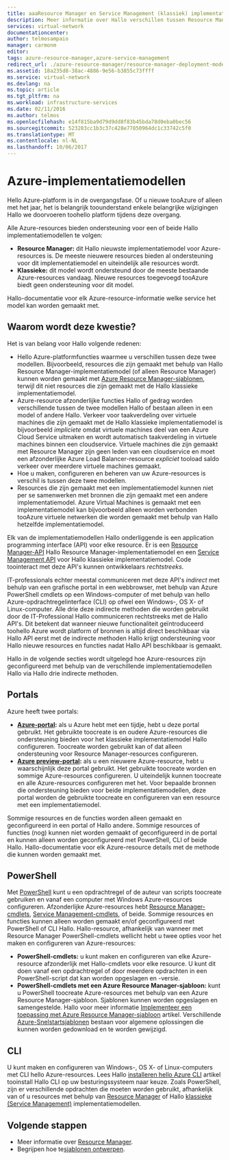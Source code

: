 ```yaml
---
title: aaaResource Manager en Service Management (klassiek) implementatiemodi | Microsoft Docs
description: Meer informatie over Hallo verschillen tussen Resource Manager en het klassieke implementatiemodel.
services: virtual-network
documentationcenter: 
author: telmosampaio
manager: carmonm
editor: 
tags: azure-resource-manager,azure-service-management
redirect_url: ./azure-resource-manager/resource-manager-deployment-model
ms.assetid: 18a235d8-38ac-4886-9e56-b3855c73ffff
ms.service: virtual-network
ms.devlang: na
ms.topic: article
ms.tgt_pltfrm: na
ms.workload: infrastructure-services
ms.date: 02/11/2016
ms.author: telmos
ms.openlocfilehash: e14f815ba9d79d9dd8f83b45bda78d0eba0bec56
ms.sourcegitcommit: 523283cc1b3c37c428e77850964dc1c33742c5f0
ms.translationtype: MT
ms.contentlocale: nl-NL
ms.lasthandoff: 10/06/2017
---
```

# <a name="azure-deployment-models"></a>Azure-implementatiemodellen
Hello Azure-platform is in de overgangsfase.  Of u nieuwe tooAzure of alleen met het jaar, het is belangrijk toounderstand enkele belangrijke wijzigingen Hallo we doorvoeren toohello platform tijdens deze overgang.

Alle Azure-resources bieden ondersteuning voor een of beide Hallo implementatiemodellen te volgen:

* **Resource Manager:** dit Hallo nieuwste implementatiemodel voor Azure-resources is. De meeste nieuwere resources bieden al ondersteuning voor dit implementatiemodel en uiteindelijk alle resources wordt.   
* **Klassieke:** dit model wordt ondersteund door de meeste bestaande Azure-resources vandaag. Nieuwe resources toegevoegd tooAzure biedt geen ondersteuning voor dit model.

Hallo-documentatie voor elk Azure-resource-informatie welke service het model kan worden gemaakt met.

## <a name="why-does-this-matter"></a>Waarom wordt deze kwestie?
Het is van belang voor Hallo volgende redenen:

* Hello Azure-platformfuncties waarmee u verschillen tussen deze twee modellen.  Bijvoorbeeld, resources die zijn gemaakt met behulp van Hallo Resource Manager-implementatiemodel (of alleen Resource Manager) kunnen worden gemaakt met [Azure Resource Manager-sjablonen](azure-resource-manager/resource-group-overview.md#template-deployment), terwijl dit niet resources die zijn gemaakt met de Hallo klassieke implementatiemodel.
* Azure-resource afzonderlijke functies Hallo of gedrag worden verschillende tussen de twee modellen Hallo of bestaan alleen in een model of andere Hallo.  Verkeer voor taakverdeling over virtuele machines die zijn gemaakt met de Hallo klassieke implementatiemodel is bijvoorbeeld *impliciete* omdat virtuele machines deel van een Azure Cloud Service uitmaken en wordt automatisch taakverdeling in virtuele machines binnen een cloudservice. Virtuele machines die zijn gemaakt met Resource Manager zijn geen leden van een cloudservice en moet een afzonderlijke Azure Load Balancer-resource *expliciet* tooload saldo verkeer over meerdere virtuele machines gemaakt.  
* Hoe u maken, configureren en beheren van uw Azure-resources is verschil is tussen deze twee modellen.
* Resources die zijn gemaakt met een implementatiemodel kunnen niet per se samenwerken met bronnen die zijn gemaakt met een andere implementatiemodel. Azure Virtual Machines is gemaakt met een implementatiemodel kan bijvoorbeeld alleen worden verbonden tooAzure virtuele netwerken die worden gemaakt met behulp van Hallo hetzelfde implementatiemodel.    

Elk van de implementatiemodellen Hallo onderliggende is een application programming interface (API) voor elke resource.  Er is een [Resource Manager-API](https://msdn.microsoft.com/library/azure/dn948464.aspx) Hallo Resource Manager-implementatiemodel en een [Service Management API](https://msdn.microsoft.com/library/azure/ee460799.aspx) voor Hallo klassieke implementatiemodel. Code toointeract met deze API's kunnen ontwikkelaars *rechtstreeks*.  

IT-professionals echter meestal communiceren met deze API's *indirect* met behulp van een grafische portal in een webbrowser, met behulp van Azure PowerShell cmdlets op een Windows-computer of met behulp van hello Azure-opdrachtregelinterface (CLI) op ofwel een Windows-, OS X- of Linux-computer. Alle drie deze indirecte methoden die worden gebruikt door de IT-Professional Hallo communiceren rechtstreeks met de Hallo API's. Dit betekent dat wanneer nieuwe functionaliteit geïntroduceerd toohello Azure wordt platform of bronnen is altijd direct beschikbaar via Hallo API eerst met de indirecte methoden Hallo krijgt ondersteuning voor Hallo nieuwe resources en functies nadat Hallo API beschikbaar is gemaakt.  

Hallo in de volgende secties wordt uitgelegd hoe Azure-resources zijn geconfigureerd met behulp van de verschillende implementatiemodellen Hallo via Hallo drie indirecte methoden.

## <a name="portals"></a>Portals
Azure heeft twee portals:

* **[Azure-portal](https://manage.windowsazure.com):** als u Azure hebt met een tijdje, hebt u deze portal gebruikt. Het gebruikte toocreate is en oudere Azure-resources die ondersteuning bieden voor het klassieke implementatiemodel Hallo configureren. Toocreate worden gebruikt kan of dat alleen ondersteuning voor Resource Manager-resources configureren. 
* **[Azure preview-portal](https://azure.microsoft.com/overview/preview-portal/):** als u een nieuwere Azure-resource, hebt u waarschijnlijk deze portal gebruikt. Het gebruikte toocreate worden en sommige Azure-resources configureren. U uiteindelijk kunnen toocreate en alle Azure-resources configureren met het. Voor bepaalde bronnen die ondersteuning bieden voor beide implementatiemodellen, deze portal worden de gebruikte toocreate en configureren van een resource met een implementatiemodel. 

Sommige resources en de functies worden alleen gemaakt en geconfigureerd in een portal of Hallo andere. Sommige resources of functies (nog) kunnen niet worden gemaakt of geconfigureerd in de portal en kunnen alleen worden geconfigureerd met PowerShell, CLI of beide Hallo. Hallo-documentatie voor elk Azure-resource details met de methode die kunnen worden gemaakt met. 

## <a name="powershell"></a>PowerShell
Met [PowerShell](/powershell/azureps-cmdlets-docs) kunt u een opdrachtregel of de auteur van scripts toocreate gebruiken en vanaf een computer met Windows Azure-resources configureren.  Afzonderlijke Azure-resources hebt [Resource Manager-cmdlets](/powershell/azure/overview), [Service Management-cmdlets](/powershell/azure/overview?view=azuresmps-3.7.0), of beide.  Sommige resources en functies kunnen alleen worden gemaakt en/of geconfigureerd met PowerShell of CLI Hallo. Hallo-resource, afhankelijk van wanneer met Resource Manager PowerShell-cmdlets wellicht hebt u twee opties voor het maken en configureren van Azure-resources:

* **PowerShell-cmdlets:** u kunt maken en configureren van elke Azure-resource afzonderlijk met Hallo-cmdlets voor elke resource. U kunt dit doen vanaf een opdrachtregel of door meerdere opdrachten in een PowerShell-script dat kan worden opgeslagen en -versie.
* **PowerShell-cmdlets met een Azure Resource Manager-sjabloon:** kunt u PowerShell toocreate Azure-resources met behulp van een Azure Resource Manager-sjabloon. Sjablonen kunnen worden opgeslagen en samengestelde. Hallo voor meer informatie [Implementeer een toepassing met Azure Resource Manager-sjabloon](resource-group-template-deploy.md) artikel. Verschillende [Azure-Snelstartsjablonen](https://azure.microsoft.com/documentation/templates/) bestaan voor algemene oplossingen die kunnen worden gedownload en te worden gewijzigd.

## <a name="cli"></a>CLI
U kunt maken en configureren van Windows-, OS X- of Linux-computers met CLI hello Azure-resources.  Lees Hallo [installeren hello Azure CLI](cli-install-nodejs.md) artikel tooinstall Hallo CLI op uw besturingssysteem naar keuze. Zoals PowerShell, zijn er verschillende opdrachten die moeten worden gebruikt, afhankelijk van of u resources met behulp van [Resource Manager](xplat-cli-azure-resource-manager.md) of Hallo [klassieke (Service Management)](virtual-machines/linux/classic/manage-visual-studio.md?toc=%2fazure%2fvirtual-machines%2flinux%2fclassic%2ftoc.json) implementatiemodellen.

## <a name="next-steps"></a>Volgende stappen
* Meer informatie over [Resource Manager](azure-resource-manager/resource-group-overview.md).
* Begrijpen hoe te[sjablonen ontwerpen](best-practices-resource-manager-design-templates.md).

